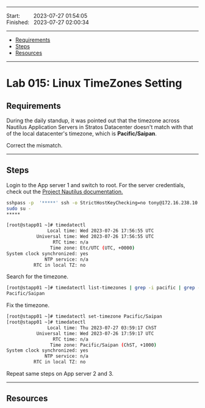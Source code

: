 
------------------------------

Start: &nbsp;&nbsp;&nbsp;&nbsp;&nbsp;&nbsp;&nbsp;&nbsp;2023-07-27 01:54:05  
Finished: &nbsp;&nbsp;2023-07-27 02:00:34

------------------------------

- [Requirements](#requirements)
- [Steps](#steps)
- [Resources](#resources)

------------------------------

# Lab 015: Linux TimeZones Setting

## Requirements

During the daily standup, it was pointed out that the timezone across Nautilus Application Servers in Stratos Datacenter doesn't match with that of the local datacenter's timezone, which is **Pacific/Saipan**.

Correct the mismatch.

------------------------------

## Steps


Login to the App server 1 and switch to root. For the server credentials, check out the [Project Nautilus documentation.](https://kodekloudhub.github.io/kodekloud-engineer/docs/projects/nautilus)


```bash
sshpass -p  '*****' ssh -o StrictHostKeyChecking=no tony@172.16.238.10
sudo su -
*****  
```
```bash
[root@stapp01 ~]# timedatectl  
               Local time: Wed 2023-07-26 17:56:55 UTC
           Universal time: Wed 2023-07-26 17:56:55 UTC
                 RTC time: n/a
                Time zone: Etc/UTC (UTC, +0000)
System clock synchronized: yes
              NTP service: n/a
          RTC in local TZ: no
```

Search for the timezone. 

```bash
[root@stapp01 ~]# timedatectl list-timezones | grep -i pacific | grep -i saipan
Pacific/Saipan
```

Fix the timezone. 

```bash
[root@stapp01 ~]# timedatectl set-timezone Pacific/Saipan
[root@stapp01 ~]# timedatectl 
               Local time: Thu 2023-07-27 03:59:17 ChST
           Universal time: Wed 2023-07-26 17:59:17 UTC
                 RTC time: n/a
                Time zone: Pacific/Saipan (ChST, +1000)
System clock synchronized: yes
              NTP service: n/a
          RTC in local TZ: no
```

Repeat same steps on App server 2 and 3.


------------------------------

## Resources